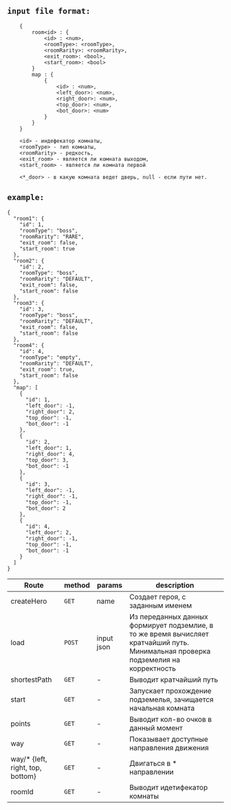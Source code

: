 ## ```input file format:``` 
```` ebnf
    {
        room<id> : {
            <id> : <num>,
            <roomType>: <roomType>,
            <roomRarity>: <roomRarity>,
            <exit_room>: <bool>,
            <start_room>: <bool>
        }
        map : {
            {
                <id> : <num>,
                <left_door>: <num>,
                <right_door>: <num>,
                <top_door>: <num>,
                <bot_door>: <num>
            }
        }
    }
    
    <id> - индефекатор комнаты,
    <roomType> - тип комнаты,
    <roomRarity> - редкость,
    <exit_room> - является ли комната выходом,
    <start_room> - является ли комната первой
    
    <*_door> - в какую комната ведет дверь, null - если пути нет.
````
## ```example:``` 

```` ebnf
{
  "room1": {
    "id": 1,
    "roomType": "boss",
    "roomRarity": "RARE",
    "exit_room": false,
    "start_room": true
  },
  "room2": {
    "id": 2,
    "roomType": "boss",
    "roomRarity": "DEFAULT",
    "exit_room": false,
    "start_room": false
  },
  "room3": {
    "id": 3,
    "roomType": "boss",
    "roomRarity": "DEFAULT",
    "exit_room": false,
    "start_room": false
  },
  "room4": {
    "id": 4,
    "roomType": "empty",
    "roomRarity": "DEFAULT",
    "exit_room": true,
    "start_room": false
  },
  "map": [
    {
      "id": 1,
      "left_door": -1,
      "right_door": 2,
      "top_door": -1,
      "bot_door": -1
    },
    {
      "id": 2,
      "left_door": 1,
      "right_door": 4,
      "top_door": 3,
      "bot_door": -1
    },
    {
      "id": 3,
      "left_door": -1,
      "right_door": -1,
      "top_door": -1,
      "bot_door": 2
    },
    {
      "id": 4,
      "left_door": 2,
      "right_door": -1,
      "top_door": -1,
      "bot_door": -1
    }
  ]
}
````


| Route                   |                 method           | params                  |      description                 |
|-------------------------|----------------------------------|-------------------------|----------------------------------|
| createHero                     |            ``GET``        | name                    | Создает героя, с заданным именем |
| load                     |            ``POST``             | input json              | Из переданных данных формирует подземлие, в то же время вычисляет кратчайший путь. Минимальная проверка подземелия на корректность|
| shortestPath                     |            ``GET``        | -                    | Выводит кратчайший путь |
| start                     |            ``GET``        | -                    | Запускает прохождение подземелья, зачищается начальная комната |
| points                     |            ``GET``        | -                    | Выводит кол-во очков в данный момент |
| way                     |            ``GET``        | -                    | Показывает доступные направления движения |
| way/* {left, right, top, bottom}                     |            ``GET``        | -                    | Двигаться в * направлении |
| roomId                    |            ``GET``        | -                    | Выводит идетифекатор комнаты |

